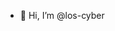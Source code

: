 - 👋 Hi, I’m @los-cyber


<!---
los-cyber/los-cyber is a ✨ special ✨ repository because its `README.md` (this file) appears on your GitHub profile.
You can click the Preview link to take a look at your changes.
--->
